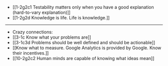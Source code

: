 - [[1-2g2c1 Testability matters only when you have a good explanation (hard-to-vary explanation)]]
- [[1-2g2d Knowledge is life. Life is knowledge.]]
---
- Crazy connections:
- [[3-1c Know what your problems are]]
- [[3-1c3d Problems should be well defined and should be actionable]]
- [[Know what to measure. Google Analytics is provided by Google. Know their incentives.]]
- [[10-2g2c2 Human minds are capable of knowing what ideas mean]]
